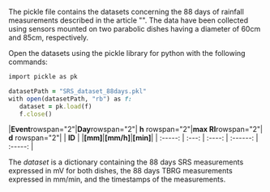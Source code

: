 The pickle file contains the datasets concerning the 88 days of rainfall measurements described in the article "". The data have been collected using sensors mounted on two parabolic dishes having a diameter of 60cm and 85cm, respectively.

Open the datasets using the pickle library for python with the following commands:

```ruby
import pickle as pk 

datasetPath = "SRS_dataset_88days.pkl"  
with open(datasetPath, "rb") as f:  
   dataset = pk.load(f) 
   f.close()  
```

|**Event**rowspan="2"|**Day**rowspan="2"|  **h** rowspan="2"|**max RI**rowspan="2"|  **d**  rowspan="2"|
| **ID**  |       |**[mm]**|**[mm/h]**|**[min]**|
| :-----: | :---: | :----: | :------: | :-----: |

The *dataset* is a dictionary containing the 88 days SRS measurements expressed in mV for both dishes, the 88 days TBRG measurements expressed in mm/min, and the timestamps of the measurements.

